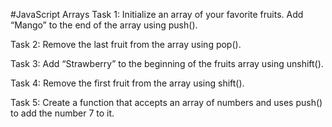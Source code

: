 #JavaScript Arrays
Task 1: Initialize an array of your favorite fruits. Add “Mango” to the end of the array using push().

Task 2: Remove the last fruit from the array using pop().

Task 3: Add “Strawberry” to the beginning of the fruits array using unshift().

Task 4: Remove the first fruit from the array using shift().

Task 5: Create a function that accepts an array of numbers and uses push() to add the number 7 to it.

